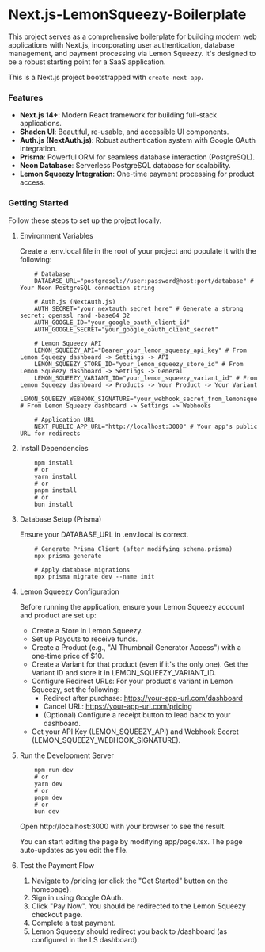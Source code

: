 # Next.js-LemonSqueezy-Boilerplate


This project serves as a comprehensive boilerplate for building modern web applications with Next.js, incorporating user authentication, database management, and payment processing via Lemon Squeezy. It's designed to be a robust starting point for a SaaS application.

This is a Next.js project bootstrapped with `create-next-app`.


### Features


- **Next.js 14+**: Modern React framework for building full-stack applications.
- **Shadcn UI**: Beautiful, re-usable, and accessible UI components.
- **Auth.js (NextAuth.js)**: Robust authentication system with Google OAuth integration.
- **Prisma**: Powerful ORM for seamless database interaction (PostgreSQL).
- **Neon Database**: Serverless PostgreSQL database for scalability.
- **Lemon Squeezy Integration**: One-time payment processing for product access.



### Getting Started


Follow these steps to set up the project locally.

1. Environment Variables


    Create a .env.local file in the root of your project and populate it with the following:

    ```
        # Database
        DATABASE_URL="postgresql://user:password@host:port/database" # Your Neon PostgreSQL connection string

        # Auth.js (NextAuth.js)
        AUTH_SECRET="your_nextauth_secret_here" # Generate a strong secret: openssl rand -base64 32
        AUTH_GOOGLE_ID="your_google_oauth_client_id"
        AUTH_GOOGLE_SECRET="your_google_oauth_client_secret"

        # Lemon Squeezy API
        LEMON_SQUEEZY_API="Bearer_your_lemon_squeezy_api_key" # From Lemon Squeezy dashboard -> Settings -> API
        LEMON_SQUEEZY_STORE_ID="your_lemon_squeezy_store_id" # From Lemon Squeezy dashboard -> Settings -> General
        LEMON_SQUEEZY_VARIANT_ID="your_lemon_squeezy_variant_id" # From Lemon Squeezy dashboard -> Products -> Your Product -> Your Variant
        LEMON_SQUEEZY_WEBHOOK_SIGNATURE="your_webhook_secret_from_lemonsqueezy" # From Lemon Squeezy dashboard -> Settings -> Webhooks

        # Application URL
        NEXT_PUBLIC_APP_URL="http://localhost:3000" # Your app's public URL for redirects
    ```


2. Install Dependencies

    ```
        npm install
        # or
        yarn install
        # or
        pnpm install
        # or
        bun install
    ```



3. Database Setup (Prisma)

    Ensure your DATABASE_URL in .env.local is correct.


    ```
        # Generate Prisma Client (after modifying schema.prisma)
        npx prisma generate

        # Apply database migrations
        npx prisma migrate dev --name init
    ```



4. Lemon Squeezy Configuration


    Before running the application, ensure your Lemon Squeezy account and product are set up:


    - Create a Store in Lemon Squeezy.
    - Set up Payouts to receive funds.
    - Create a Product (e.g., "AI Thumbnail Generator Access") with a one-time price of $10.
    - Create a Variant for that product (even if it's the only one). Get the Variant ID and store it in LEMON_SQUEEZY_VARIANT_ID.
    - Configure Redirect URLs: For your product's variant in Lemon Squeezy, set the following:
        - Redirect after purchase: https://your-app-url.com/dashboard
        - Cancel URL: https://your-app-url.com/pricing
        - (Optional) Configure a receipt button to lead back to your dashboard.
    - Get your API Key (LEMON_SQUEEZY_API) and Webhook Secret (LEMON_SQUEEZY_WEBHOOK_SIGNATURE).




5. Run the Development Server

    ```
        npm run dev
        # or
        yarn dev
        # or
        pnpm dev
        # or
        bun dev
    ```



    Open http://localhost:3000 with your browser to see the result.

    You can start editing the page by modifying app/page.tsx. The page auto-updates as you edit the file.

6. Test the Payment Flow

    1. Navigate to /pricing (or click the "Get Started" button on the homepage).
    2. Sign in using Google OAuth.
    3. Click "Pay Now". You should be redirected to the Lemon Squeezy checkout page.
    4. Complete a test payment.
    5. Lemon Squeezy should redirect you back to /dashboard (as configured in the LS dashboard).